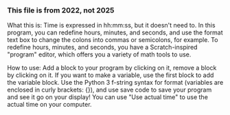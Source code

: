 ### This file is from 2022, not 2025

What this is: Time is expressed in hh:mm:ss, but it doesn't need to. In this program, you can redefine hours, minutes, and seconds, and use the format text box to change the colons into commas or semicolons, for example. To redefine hours, minutes, and seconds, you have a Scratch-inspired "program" editor, which offers you a variety of math tools to use.

How to use: Add a block to your program by clicking on it, remove a block by clicking on it. If you want to make a variable, use the first block to add the variable block. Use the Python 3 f-string syntax for format (variables are enclosed in curly brackets: {}), and use save code to save your program and see it go on your display! You can use "Use actual time" to use the actual time on your computer.
